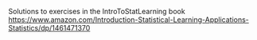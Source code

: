 Solutions to exercises in the IntroToStatLearning book <https://www.amazon.com/Introduction-Statistical-Learning-Applications-Statistics/dp/1461471370>
